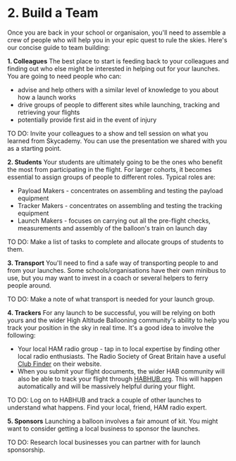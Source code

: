 # 2. Build a Team

Once you are back in your school or organisaion, you'll need to assemble a crew of people who will help you in your epic quest to rule the skies. Here's our concise guide to team building:

**1. Colleagues** The best place to start is feeding back to your colleagues and finding out who else might be interested in helping out for your launches. You are going to need people who can:
  - advise and help others with a similar level of knowledge to you about how a launch works
  - drive groups of people to different sites while launching, tracking and retrieving your flights
  - potentially provide first aid in the event of injury
  
TO DO:
Invite your colleagues to a show and tell session on what you learned from Skycademy. You can use the presentation we shared with you as a starting point.

**2. Students** Your students are ultimately going to be the ones who benefit the most from participating in the flight. For larger cohorts, it becomes essential to assign groups of people to different roles. Typical roles are:
  - Payload Makers - concentrates on assembling and testing the payload equipment
  - Tracker Makers - concentrates on assembling and testing the tracking equipment
  - Launch Makers  - focuses on carrying out all the pre-flight checks, measurements and assembly of the balloon's train on launch day

TO DO:
Make a list of tasks to complete and allocate groups of students to them.

**3. Transport** You'll need to find a safe way of transporting people to and from your launches. Some schools/organisations have their own minibus to use, but you may want to invest in a coach or several helpers to ferry people around. 

TO DO:
Make a note of what transport is needed for your launch group.

**4. Trackers** For any launch to be successful, you will be relying on both yours and the wider High Altitude Ballooning community's ability to help you track your position in the sky in real time. It's a good idea to involve the following:
  - Your local HAM radio group - tap in to local expertise by finding other local radio enthusiasts. The Radio Society of Great Britain have a useful [Club Finder](https://thersgb.org/services/clubfinder/) on their website.
  - When you submit your flight documents, the wider HAB community will also be able to track your flight through [HABHUB.org](http://habhub.org/). This will happen automatically and will be massively helpful during your flight.
  
TO DO:
Log on to HABHUB and track a couple of other launches to understand what happens. Find your local, friend, HAM radio expert.  
  
**5. Sponsors** Launching a balloon involves a fair amount of kit. You might want to consider getting a local business to sponsor the launches.

TO DO:
Research local businesses you can partner with for launch sponsorship.

 
